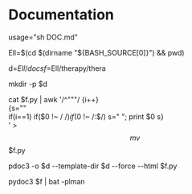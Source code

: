 # Documentation

usage="sh DOC.md"   

Ell=$(cd $(dirname "${BASH_SOURCE[0]}") && pwd)  

d=$Ell/docs   
f=$Ell/therapy/thera

mkdir -p $d  
  
cat $f.py |
awk '/^"""/ {i++}     
            {s=""  
             if(i==1)
                if($0 !~ /  $/) 
                  if ($0 !~ /:$/)
                     s="  ";
              print $0 s}   
' > $$
mv $$ $f.py  

pdoc3 -o $d --template-dir $d --force --html $f.py

pydoc3 $f | bat -plman 
